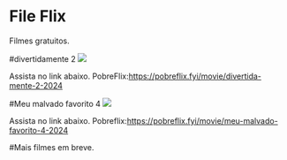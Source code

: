 # File Flix
Filmes gratuitos.




#divertidamente 2 
![](https://s2-gshow.glbimg.com/p0EchCoVeOiYwneAGpb_2jxw02c=/0x0:720x404/984x0/smart/filters:strip_icc()/i.s3.glbimg.com/v1/AUTH_e84042ef78cb4708aeebdf1c68c6cbd6/internal_photos/bs/2024/Y/Q/t3mVQNQu6qdzvBjCthUg/divertidamente-divertida-mente-ansiedade-alegria-inside-out-filme-pixar.jpg)


Assista no link abaixo.
PobreFlix:https://pobreflix.fyi/movie/divertida-mente-2-2024

#Meu malvado favorito 4
![](https://tm.ibxk.com.br/2024/07/05/05133151027175.jpg?ims=1200x675)

Assista no link abaixo.
Pobreflix:https://pobreflix.fyi/movie/meu-malvado-favorito-4-2024


#Mais filmes em breve.
